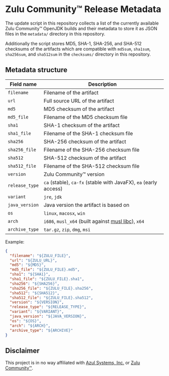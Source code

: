# Zulu Community™ Release Metadata

The update script in this repository collects a list of the currently available Zulu Community™ OpenJDK builds and their metadata to store it as JSON files in the `metadata/` directory in this repository.

Additionally the script stores MD5, SHA-1, SHA-256, and SHA-512 checksums of the artifacts which are compatible with `md5sum`, `sha1sum`, `sha256sum`, and `sha512sum` in the `checksums/` directory in this repository.

## Metadata structure

| Field name     | Description                           |
| -------------- | ------------------------------------- |
| `filename`     | Filename of the artifact              |
| `url`          | Full source URL of the artifact       |
| `md5`          | MD5 checksum of the artifact          |
| `md5_file`     | Filename of the MD5 checksum file     |
| `sha1`         | SHA-1 checksum of the artifact        |
| `sha1_file`    | Filename of the SHA-1 checksum file   |
| `sha256`       | SHA-256 checksum of the artifact      |
| `sha256_file`  | Filename of the SHA-256 checksum file |
| `sha512`       | SHA-512 checksum of the artifact      |
| `sha512_file`  | Filename of the SHA-512 checksum file |
| `version`      | Zulu Community™ version               |
| `release_type` | `ca` (stable), `ca-fx` (stable with JavaFX), `ea` (early access) |
| `variant`      | `jre`, `jdk`                          |
| `java_version` | Java version the artifact is based on |
| `os`           | `linux`, `macosx`, `win`              |
| `arch`         | `i686`, `musl_x64` (built against [musl libc](https://musl.libc.org/)), `x64` |
| `archive_type` | `tar.gz`, `zip`, `dmg`, `msi`         |


Example:

```json
{
  "filename": "${ZULU_FILE}",
  "url": "${ZULU_URL}",
  "md5": "${MD5}",
  "md5_file": "${ZULU_FILE}.md5",
  "sha1": "${SHA1}",
  "sha1_file": "${ZULU_FILE}.sha1",
  "sha256": "${SHA256}",
  "sha256_file": "${ZULU_FILE}.sha256",
  "sha512": "${SHA512}",
  "sha512_file": "${ZULU_FILE}.sha512",
  "version": "${VERSION}",
  "release_type": "${RELEASE_TYPE}",
  "variant": "${VARIANT}",
  "java_version": "${JAVA_VERSION}",
  "os": "${OS}",
  "arch": "${ARCH}",
  "archive_type": "${ARCHIVE}"
}
```

## Disclaimer

This project is in no way affiliated with [Azul Systems, Inc.](https://www.azul.com/) or [Zulu Community™](https://www.azul.com/products/zulu-community/).
